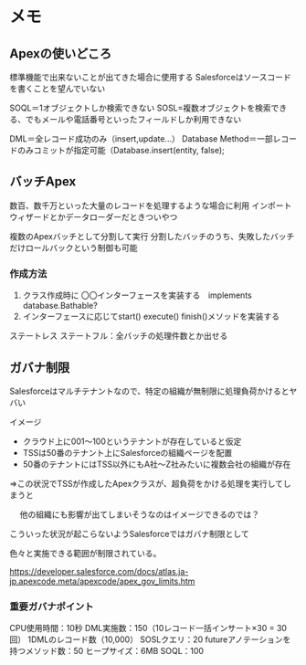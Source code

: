 # メモ

## Apexの使いどころ
標準機能で出来ないことが出てきた場合に使用する
Salesforceはソースコードを書くことを望んでいない

SOQL＝1オブジェクトしか検索できない
SOSL=複数オブジェクトを検索できる、でもメールや電話番号といったフィールドしか利用できない

DML＝全レコード成功のみ（insert,update...）
Database Method＝一部レコードのみコミットが指定可能（Database.insert(entity, false);

## バッチApex
数百、数千万といった大量のレコードを処理するような場合に利用
インポートウィザードとかデータローダーだときついやつ

複数のApexバッチとして分割して実行
分割したバッチのうち、失敗したバッチだけロールバックという制御も可能

### 作成方法
1. クラス作成時に 〇〇インターフェースを実装する　implements database.Bathable?
2. インターフェースに応じてstart() execute() finish()メソッドを実装する

ステートレス
ステートフル：全バッチの処理件数とか出せる


## ガバナ制限
Salesforceはマルチテナントなので、特定の組織が無制限に処理負荷かけるとヤバい

イメージ

- クラウド上に001～100というテナントが存在していると仮定
- TSSは50番のテナント上にSalesforceの組織ページを配置
- 50番のテナントにはTSS以外にもA社～Z社みたいに複数会社の組織が存在

⇒この状況でTSSが作成したApexクラスが、超負荷をかける処理を実行してしまうと

　  他の組織にも影響が出てしまいそうなのはイメージできるのでは？

こういった状況が起こらないようSalesforceではガバナ制限として

色々と実施できる範囲が制限されている。

https://developer.salesforce.com/docs/atlas.ja-jp.apexcode.meta/apexcode/apex_gov_limits.htm

### 重要ガバナポイント
CPU使用時間：10秒
DML実施数：150（10レコード一括インサート×30 = 30回）
1DMLのレコード数（10,000）
SOSLクエリ：20
futureアノテーションを持つメソッド数：50
ヒープサイズ：6MB
SOQL：100
